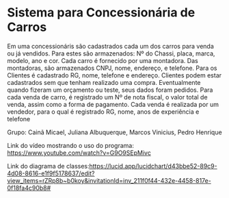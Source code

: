 # Sistema para Concessionária de Carros
 
Em uma concessionáris são cadastrados cada um dos carros para venda ou já vendidos. Para estes são armazenados: Nº do Chassi, placa, marca, modelo, ano e cor. Cada carro é fornecido por uma montadora. Das montadoras, são armazenados CNPJ, nome, endereço, e telefone. Para os Clientes é cadastrado RG, nome, telefone e endereço. Clientes podem estar cadastrados sem que tenham realizado uma compra. Eventualmente quando fizeram um orçamento ou teste, seus dados foram pedidos. Para cada venda de carro, é registrado um Nº de nota fiscal, o valor total de venda, assim como a forma de pagamento. Cada venda é realizada por um vendedor, para o qual é registrado RG, nome, anos de experiência e telefone
 
Grupo:
Cainã Micael, 
Juliana Albuquerque, 
Marcos Vinicius, 
Pedro Henrique 

Link do vídeo mostrando o uso do programa: https://www.youtube.com/watch?v=G9O9SEpMivc

Link do diagrama de classes:https://lucid.app/lucidchart/d43bbe52-89c9-4d08-8616-e1f9f5178637/edit?view_items=rZRp8b~b0koy&invitationId=inv_211f0f44-432e-4458-817e-0f18fa4c90b8#